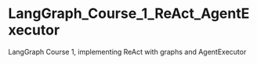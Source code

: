 # LangGraph_Course_1_ReAct_AgentExecutor
LangGraph Course 1, implementing ReAct with graphs and AgentExecutor
